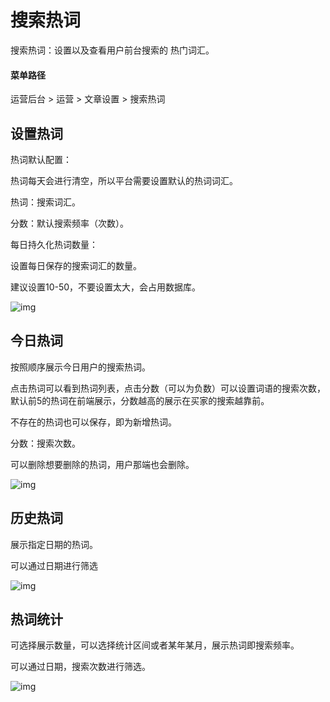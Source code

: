 # 搜索热词

搜索热词：设置以及查看用户前台搜索的 热门词汇。

#### 菜单路径

运营后台 > 运营 > 文章设置 > 搜索热词

## 设置热词

热词默认配置：

热词每天会进行清空，所以平台需要设置默认的热词词汇。

热词：搜索词汇。

分数：默认搜索频率（次数）。

每日持久化热词数量：

设置每日保存的搜索词汇的数量。

建议设置10-50，不要设置太大，会占用数据库。

![img](https://docs.sellwell.cn/help/images/%E8%AE%BE%E7%BD%AE%E7%83%AD%E8%AF%8D.png)

## 今日热词

按照顺序展示今日用户的搜索热词。

点击热词可以看到热词列表，点击分数（可以为负数）可以设置词语的搜索次数，默认前5的热词在前端展示，分数越高的展示在买家的搜索越靠前。

不存在的热词也可以保存，即为新增热词。

分数：搜索次数。

可以删除想要删除的热词，用户那端也会删除。

![img](https://docs.sellwell.cn/help/images/%E4%BB%8A%E6%97%A5%E7%83%AD%E8%AF%8D.png)

## 历史热词

展示指定日期的热词。

可以通过日期进行筛选

![img](https://docs.sellwell.cn/help/images/%E5%8E%86%E5%8F%B2%E7%83%AD%E8%AF%8D.png)

## 热词统计

可选择展示数量，可以选择统计区间或者某年某月，展示热词即搜索频率。

可以通过日期，搜索次数进行筛选。

![img](https://docs.sellwell.cn/help/images/%E7%83%AD%E8%AF%8D%E7%BB%9F%E8%AE%A1.png)